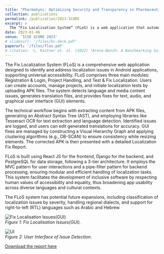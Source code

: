 ```yaml
---
title: "PharmaSync: Optimizing Security and Transparency in Pharmaceutical Supply Chains using Decentralized Hybrid Blockchain"
collection: publications
permalink: /publication/2023-SCORE
excerpt: >
  The “Fix Localisation System” (FLoS) is a web application that automates the testing process for detecting localization in a mobile application and provides fixes for the issues. It handles localization for both text and media content (audio, video & image). It has three modules which are registration & login for creating an account, project handling module for creating projects & controlling access to it and finally test & fix localization module.
date: 2023-01-06
venue: 'ICSE SCORE 2023'
# slidesurl: '/files/bc-deck.pdf'
paperurl: '/files/flos.pdf'
# citation: 'L. Kastner et. al. (2022) "Arena-Bench: A Benchmarking Suite for Obstacle Avoidance Approaches in Highly Dynamic Environments" Robotics and Automation Letters.'
---
```

The Fix Localization System (FLoS) is a comprehensive web application designed to identify and address localization issues in Android applications, supporting universal accessibility. FLoS comprises three main modules: Registration & Login, Project Handling, and Test & Fix Localization. Users can create accounts, manage projects, and initiate localization tests by uploading APK files. The system detects language and media content issues, generates translation files, and provides fixes for text, audio, and graphical user interface (GUI) elements.

The technical workflow begins with extracting content from APK files, generating an Abstract Syntax Tree (AST), and employing libraries like Tesseract OCR for text extraction and language detection. Identified issues are logged, and users can edit generated translations for accuracy. GUI fixes are managed by constructing a Visual Hierarchy Graph and applying clustering algorithms (e.g., DB-SCAN) to ensure consistency while resizing elements. The corrected APK is then presented with a detailed Localization Fix Report.

FLoS is built using React JS for the frontend, Django for the backend, and PostgreSQL for data storage, following a 3-tier architecture. It employs the MVC pattern for user interactions and a pipe-filter pattern for backend processing, ensuring modular and efficient handling of localization tasks. This system facilitates the development of inclusive software by respecting human values of accessibility and equality, thus broadening app usability across diverse languages and cultural contexts.

The FLoS system has potential future expansions, including classification of localization issues by severity, handling regional dialects, and support for right-to-left (RTL) languages such as Arabic and Hebrew.

![Fix Localisation Issues(GUI)](https://saleheenshafiq9.github.io/images/flos-1.png)  
*Figure 1: Fix Localisation Issues(GUI).*

![UI](https://saleheenshafiq9.github.io/images/flos-2.png)  
*Figure 2: User Interface of Issue Detection.*

[Download the report here](https://saleheenshafiq9.github.io/files/flos.pdf)  
